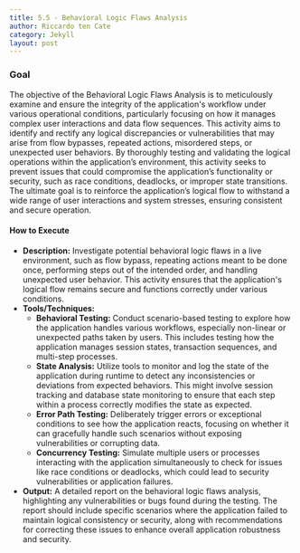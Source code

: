```yaml
---
title: 5.5 - Behavioral Logic Flaws Analysis
author: Riccardo ten Cate
category: Jekyll
layout: post
---
```


### Goal
The objective of the Behavioral Logic Flaws Analysis is to meticulously examine and ensure the integrity of the application's workflow under various operational conditions, particularly focusing on how it manages complex user interactions and data flow sequences. This activity aims to identify and rectify any logical discrepancies or vulnerabilities that may arise from flow bypasses, repeated actions, misordered steps, or unexpected user behaviors. By thoroughly testing and validating the logical operations within the application’s environment, this activity seeks to prevent issues that could compromise the application’s functionality or security, such as race conditions, deadlocks, or improper state transitions. The ultimate goal is to reinforce the application’s logical flow to withstand a wide range of user interactions and system stresses, ensuring consistent and secure operation.

#### How to Execute
- **Description:** Investigate potential behavioral logic flaws in a live environment, such as flow bypass, repeating actions meant to be done once, performing steps out of the intended order, and handling unexpected user behavior. This activity ensures that the application's logical flow remains secure and functions correctly under various conditions.
- **Tools/Techniques:**
	- **Behavioral Testing:** Conduct scenario-based testing to explore how the application handles various workflows, especially non-linear or unexpected paths taken by users. This includes testing how the application manages session states, transaction sequences, and multi-step processes.
	- **State Analysis:** Utilize tools to monitor and log the state of the application during runtime to detect any inconsistencies or deviations from expected behaviors. This might involve session tracking and database state monitoring to ensure that each step within a process correctly modifies the state as expected.
	- **Error Path Testing:** Deliberately trigger errors or exceptional conditions to see how the application reacts, focusing on whether it can gracefully handle such scenarios without exposing vulnerabilities or corrupting data.
	- **Concurrency Testing:** Simulate multiple users or processes interacting with the application simultaneously to check for issues like race conditions or deadlocks, which could lead to security vulnerabilities or application failures.
- **Output:** A detailed report on the behavioral logic flaws analysis, highlighting any vulnerabilities or bugs found during the testing. The report should include specific scenarios where the application failed to maintain logical consistency or security, along with recommendations for correcting these issues to enhance overall application robustness and security.